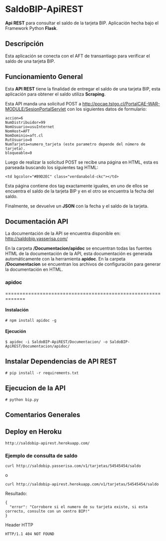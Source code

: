 SaldoBIP-ApiREST
=============================================================
**Api REST** para consultar el saldo de la tarjeta BIP.
Aplicación hecha bajo el Framework Python **Flask**.

## Descripción

Esta aplicación se conecta con el AFT de transantiago para verificar el saldo de una tarjeta BIP.

## Funcionamiento General

Esta **API REST** tiene la finalidad de entregar el saldo de una tarjeta BIP, esta aplicación para obtener el saldo utiliza **Scraping**.

Esta API manda una solicitud POST a http://pocae.tstgo.cl/PortalCAE-WAR-MODULE/SesionPortalServlet con los siguientes datos de formulario:

```
accion=6
NumDistribuidor=99
NomUsuario=usuInternet
NomHost=AFT
NomDominio=aft.cl
RutUsuario=0
NumTarjeta=numero_tarjeta (este parametro depende del número de tarjeta).
bloqueable=0
```

Luego de realizar la solicitud POST se recibe una página en HTML, esta es parseada buscando los siguientes tag HTML:
```
<td bgcolor="#B9D2EC" class="verdanabold-ckc"></td>
```
Esta página contiene dos tag exactamente iguales, en uno de ellos se encuentra el saldo de la tarjeta BIP y en el otro se encuentra la fecha del saldo.

Finalmente, se devuelve un **JSON** con la fecha y el saldo de la tarjeta.


## Documentación API

La documentación de la API se encuentra disponible en: http://saldobip.yasserisa.com/

En la carpeta **/Documentacion/apidoc** se encuentran todas las fuentes HTML de la documentación de la API, esta documentación es generada automáticamente con la herramienta **apidoc**. En la carpeta **/Documentacion** se encuentran los archivos de configuración para generar la documentación en HTML. 

### apidoc
=============================================================

#### Instalación
```
# npm install apidoc -g
```

#### Ejecución
```
$ apidoc -i SaldoBIP-ApiREST/Documentacion/ -o SaldoBIP-ApiREST/Documentacion/apidoc/

```

Instalar Dependencias de API REST
---------------------
```
# pip install -r requirements.txt
```
Ejecucion de la API
------------------------------------
```
# python bip.py
```
Comentarios Generales
------------------------------------

## Deploy en Heroku

```
http://saldobip-apirest.herokuapp.com/
```


### Ejemplo de consulta de saldo

 ```
 curl http://saldobip.yasserisa.com/v1/tarjetas/54545454/saldo
 ```
 o
 
```
curl http://saldobip-apirest.herokuapp.com/v1/tarjetas/54545454/saldo
```

Resultado:

```
{
  "error": "Corrobore si el numero de su tarjeta existe, si esta correcto, consulte con un centro BIP!"
}
```
Header HTTP
```
HTTP/1.1 404 NOT FOUND
```
